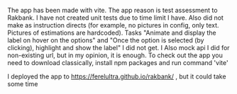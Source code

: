 The app has been made with vite.
The app reason is test assessment to Rakbank.
I have not created unit tests due to time limit I have.
Also did not make as instruction directs (for example, no pictures in config, only text. Pictures of estimations are hardcoded).
Tasks "Animate and display the label on hover on the
options" and "Once the option is selected (by clicking), highlight
and show the label" I did not get. I 
Also mock api I did for non-existing url, but in my opinion, it is enough.
To check out the app you need to download classically, install npm packages and run command 'vite'

I deployed the app to https://ferelultra.github.io/rakbank/ , but it could take some time

